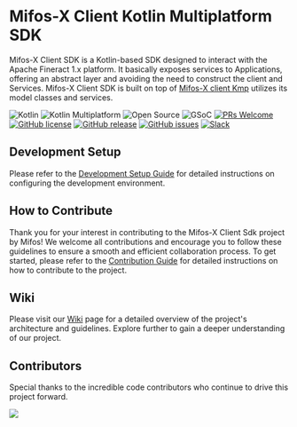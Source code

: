 # Mifos-X Client Kotlin Multiplatform SDK

Mifos-X Client SDK is a Kotlin-based SDK designed to interact with the Apache Fineract 1.x platform. It basically exposes services to Applications, offering an abstract layer and avoiding the need to construct the client and Services.
Mifos-X Client SDK is built on top of [Mifos-X client Kmp](https://github.com/openMF/fineract-client-kmp) utilizes its model classes and services.

![Kotlin](https://img.shields.io/badge/kotlin-%237F52FF.svg?style=flat-square&logo=kotlin&logoColor=white)
![Kotlin Multiplatform](https://img.shields.io/badge/Kotlin%20Multiplatform-4c8d3f?style=flat-square&logo=kotlin&logoColor=white)
![Open Source](https://img.shields.io/badge/Open%20Source-Yes-brightgreen)
![GSoC](https://img.shields.io/badge/GSoC-yellow)
[![PRs Welcome](https://img.shields.io/badge/PRs-welcome-brightgreen.svg?style=flat-square)](http://makeapullrequest.com)
[![GitHub license](https://img.shields.io/badge/License-MPL_2.0-brightgreen.svg)](https://github.com/openMF/fineract-client-kmp-sdk/tree/main)
[![GitHub release](https://img.shields.io/badge/release-v0.0.1-blue)](https://github.com/openMF/fineract-client-kmp-sdk/releases/)
[![GitHub issues](https://img.shields.io/github/issues/Naereen/StrapDown.js.svg)](https://github.com/openMF/fineract-client-kmp-sdk/issues/)
[![Slack](https://img.shields.io/badge/Slack-4A154B?style=flat-square&logo=slack&logoColor=white)](https://join.slack.com/t/mifos/shared_invite/zt-2wvi9t82t-DuSBdqdQVOY9fsqsLjkKPA)

## Development Setup
Please refer to the  [Development Setup Guide](https://github.com/openMF/fineract-client-kmp-sdk/wiki/Set-up-an-environment) for detailed instructions on configuring the development environment.

## How to Contribute
Thank you for your interest in contributing to the Mifos-X Client Sdk project by Mifos! We welcome all contributions and encourage you to follow these guidelines to ensure a smooth and efficient collaboration process.
To get started, please refer to the [Contribution Guide](https://github.com/openMF/fineract-client-kmp-sdk/wiki/How-to-Contribute) for detailed instructions on how to contribute to the project.


## Wiki

Please visit our [Wiki](https://github.com/openMF/fineract-client-kmp-sdk/wiki) page for a detailed overview of the project's architecture and guidelines. Explore further to gain a deeper understanding of our project.

## Contributors

Special thanks to the incredible code contributors who continue to drive this project forward.

<a href="https://github.com/openMF/fineract-client-kmp-sdk/graphs/contributors">
  <img src="https://contrib.rocks/image?repo=openMF/fineract-client-kmp-sdk" />
</a>

